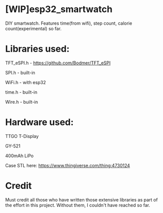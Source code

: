 
# [WIP]esp32_smartwatch
DIY smartwatch. Features time(from wifi), step count, calorie count(experimental) so far. 

# Libraries used:
  TFT_eSPI.h - https://github.com/Bodmer/TFT_eSPI

  SPI.h - built-in

  WiFi.h - with esp32
 
  time.h - built-in 

  Wire.h - built-in

# Hardware used:
  TTGO T-Display

  GY-521

  400mAh LiPo


Case STL here: https://www.thingiverse.com/thing:4730124



# Credit
Must credit all those who have written those extensive libraries as part of the effort in this project. Without them, I couldn't have reached so far.
